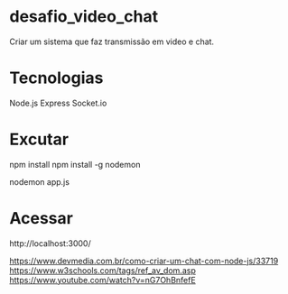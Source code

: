 # desafio_video_chat
Criar um sistema que faz transmissão em video e chat.

# Tecnologias
Node.js
Express
Socket.io

# Excutar

npm install
npm install -g nodemon

nodemon app.js

# Acessar 
http://localhost:3000/



https://www.devmedia.com.br/como-criar-um-chat-com-node-js/33719
https://www.w3schools.com/tags/ref_av_dom.asp
https://www.youtube.com/watch?v=nG7OhBnfefE